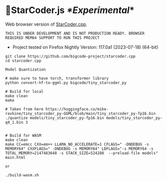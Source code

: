 # 💫StarCoder.js *\*Experimental*\*

Web browser version of [StarCoder.cpp](https://github.com/bigcode-project/starcoder.cpp).

`THIS IS UNDER DEVELOPMENT AND IS NOT PRODUCTION READY. BROWSER REQUIRED MEM64 SUPPORT TO RUN THIS PROJECT`

* Project tested on Firefox Nightly Version: 117.0a1 (2023-07-18) (64-bit)

```
git clone https://github.com/bigcode-project/starcoder.cpp
cd starcoder.cpp

Model Quantization

# make sure to have torch, transformer library
python convert-hf-to-ggml.py bigcode/tiny_starcoder_py 

# Build for local
make clean
make 

# Taken from here https://huggingface.co/mike-ravkine/tiny_starcoder_py-GGML/blob/main/tiny_starcoder_py-fp16.bin
./quantize models/tiny_starcoder_py-fp16.bin models/tiny_starcoder_py-q4_1.bin 3


# Build for WASM
make clean
make CC=emcc CXX=em++ LLAMA_NO_ACCELERATE=1 CFLAGS=" -DNDEBUG -s MEMORY64" CXXFLAGS=" -DNDEBUG -s MEMORY64" LDFLAGS="-s MEMORY64 -s TOTAL_MEMORY=2147483648 -s STACK_SIZE=524288  --preload-file models" main.html

or

./build-wasm.sh

```